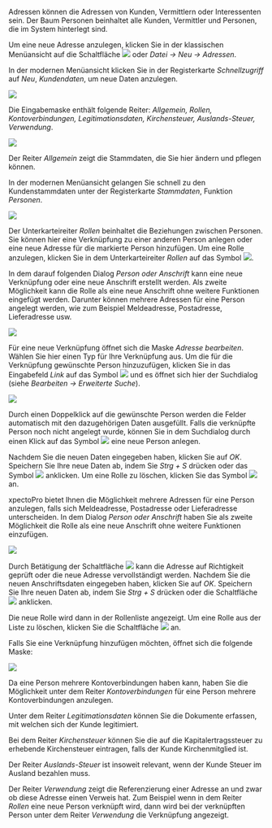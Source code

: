 Adressen können die Adressen von Kunden, Vermittlern oder Interessenten sein.  Der Baum Personen beinhaltet alle Kunden, Vermittler und Personen, die im System hinterlegt sind.

Um eine neue Adresse anzulegen, klicken Sie in der klassischen Menüansicht auf die Schaltfläche ![](http://xpecto.github.io/docs/img/img_1461312223601.png) oder *Datei → Neu → Adressen*.

In der modernen Menüansicht klicken Sie in der Registerkarte *Schnellzugriff* auf *Neu*, *Kundendaten*, um neue Daten anzulegen.

![](http://xpecto.github.io/docs/img/img_1461312701101.png)


Die Eingabemaske enthält folgende Reiter: *Allgemein, Rollen, Kontoverbindungen, Legitimationsdaten, Kirchensteuer, Auslands-Steuer, Verwendung*.

![](http://xpecto.github.io/docs/img/img_1461311533716.png)


Der Reiter *Allgemein* zeigt die Stammdaten, die Sie hier ändern und pflegen können. 

In der modernen Menüansicht gelangen Sie schnell zu den Kundenstammdaten unter der Registerkarte *Stammdaten*, Funktion *Personen*.

![](http://xpecto.github.io/docs/img/img_1461311681738.png)


Der Unterkarteireiter *Rollen* beinhaltet die Beziehungen zwischen Personen. Sie können hier eine Verknüpfung zu einer anderen Person anlegen oder eine neue Adresse für die markierte Person hinzufügen. 
Um eine Rolle anzulegen, klicken Sie in dem Unterkarteireiter *Rollen* auf das Symbol  ![](http://xpecto.github.io/docs/img/img_1461148742133.png). 

In dem darauf folgenden Dialog *Person oder Anschrift* kann eine neue Verknüpfung oder eine neue Anschrift erstellt werden. Als zweite Möglichkeit kann die Rolle als eine neue Anschrift ohne weitere Funktionen eingefügt werden. Darunter können mehrere Adressen für eine Person angelegt werden, wie zum Beispiel Meldeadresse, Postadresse, Lieferadresse usw. 

![](http://xpecto.github.io/docs/img/img_1438074839670.png)


Für eine neue Verknüpfung öffnet sich die Maske *Adresse bearbeiten*. Wählen Sie hier einen Typ für Ihre Verknüpfung aus. Um die für die Verknüpfung gewünschte Person hinzuzufügen, klicken Sie in das Eingabefeld *Link* auf das Symbol ![](http://xpecto.github.io/docs/img/img_1461148844168.png) und es öffnet sich hier der Suchdialog (siehe *Bearbeiten → Erweiterte Suche*). 

![](http://xpecto.github.io/docs/img/img_1461148513327.png)


Durch einen Doppelklick auf die gewünschte Person werden die Felder automatisch mit den dazugehörigen Daten ausgefüllt. Falls die verknüpfte Person noch nicht angelegt wurde, können Sie in dem Suchdialog durch einen Klick auf das Symbol ![](http://xpecto.github.io/docs/img/img_1461148931706.png) eine neue Person anlegen.

Nachdem Sie die neuen Daten eingegeben haben, klicken Sie auf *OK*.  Speichern Sie Ihre neue Daten ab,  indem Sie *Strg + S* drücken oder das Symbol ![](http://xpecto.github.io/docs/img/img_1461310396152.png) anklicken. Um eine Rolle zu löschen, klicken Sie das Symbol ![](http://xpecto.github.io/docs/img/img_1461149341916.png) an.

xpectoPro bietet Ihnen die Möglichkeit mehrere Adressen für eine Person anzulegen, falls sich Meldeadresse, Postadresse oder Lieferadresse unterscheiden. In dem Dialog *Person oder Anschrift* haben Sie als zweite Möglichkeit die Rolle als eine neue Anschrift ohne weitere Funktionen einzufügen. 

![](http://xpecto.github.io/docs/img/img_1438074994809.png)


Durch Betätigung der Schaltfläche ![](http://xpecto.github.io/docs/img/img_1418999829813.png) kann die Adresse auf Richtigkeit geprüft oder die neue Adresse vervollständigt werden. Nachdem Sie die neuen Anschriftsdaten eingegeben haben, klicken Sie auf *OK*. Speichern Sie Ihre neuen Daten ab,  indem Sie *Strg + S* drücken oder die Schaltfläche ![](http://xpecto.github.io/docs/img/img_1461165873528.png) anklicken. 

Die neue Rolle wird dann in der Rollenliste angezeigt. Um eine Rolle aus der Liste zu löschen, klicken Sie die Schaltfläche ![](http://xpecto.github.io/docs/img/img_1461166237962.png) an.
                                                                                                                                       
Falls Sie eine Verknüpfung hinzufügen möchten, öffnet sich die folgende Maske:

![](http://xpecto.github.io/docs/img/img_1438775743467.png)


Da eine Person mehrere Kontoverbindungen haben kann, haben Sie die Möglichkeit unter dem Reiter *Kontoverbindungen* für eine Person mehrere Kontoverbindungen anzulegen.

Unter dem Reiter *Legitimationsdaten* können Sie die Dokumente erfassen, mit welchen sich der Kunde legitimiert.

Bei dem Reiter *Kirchensteuer* können Sie die auf die Kapitalertragssteuer zu erhebende Kirchensteuer eintragen, falls der Kunde Kirchenmitglied ist. 

Der Reiter *Auslands-Steuer* ist insoweit relevant, wenn der Kunde Steuer im Ausland bezahlen muss.

Der Reiter *Verwendung* zeigt die Referenzierung einer Adresse an und zwar ob diese Adresse einen Verweis hat. Zum Beispiel wenn in dem Reiter *Rollen* eine neue Person verknüpft wird, dann wird bei der verknüpften Person unter dem Reiter *Verwendung* die Verknüpfung angezeigt.